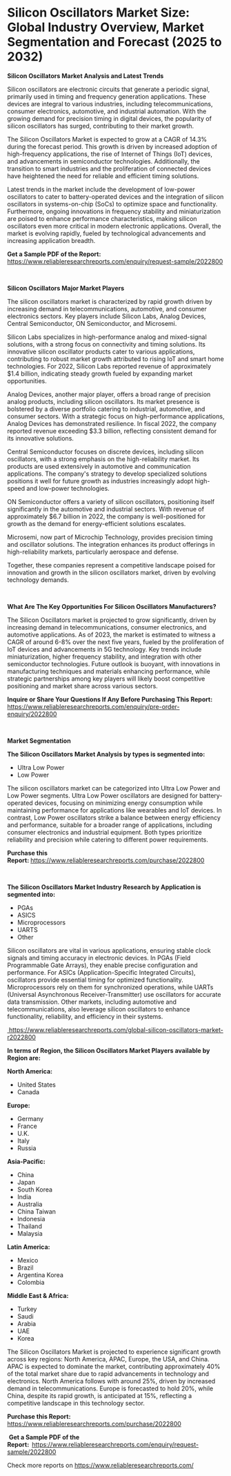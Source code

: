 <p><h1>Silicon Oscillators Market Size: Global Industry Overview, Market Segmentation and Forecast (2025 to 2032)</h1></p><p><strong>Silicon Oscillators Market Analysis and Latest Trends</strong></p>
<p><p>Silicon oscillators are electronic circuits that generate a periodic signal, primarily used in timing and frequency generation applications. These devices are integral to various industries, including telecommunications, consumer electronics, automotive, and industrial automation. With the growing demand for precision timing in digital devices, the popularity of silicon oscillators has surged, contributing to their market growth.</p><p>The Silicon Oscillators Market is expected to grow at a CAGR of 14.3% during the forecast period. This growth is driven by increased adoption of high-frequency applications, the rise of Internet of Things (IoT) devices, and advancements in semiconductor technologies. Additionally, the transition to smart industries and the proliferation of connected devices have heightened the need for reliable and efficient timing solutions.</p><p>Latest trends in the market include the development of low-power oscillators to cater to battery-operated devices and the integration of silicon oscillators in systems-on-chip (SoCs) to optimize space and functionality. Furthermore, ongoing innovations in frequency stability and miniaturization are poised to enhance performance characteristics, making silicon oscillators even more critical in modern electronic applications. Overall, the market is evolving rapidly, fueled by technological advancements and increasing application breadth.</p></p>
<p><strong>Get a Sample PDF of the Report:&nbsp;</strong> <a href="https://www.reliableresearchreports.com/enquiry/request-sample/2022800?utm_campaign=2201&utm_medium=2&utm_source=Github&utm_content=ia&utm_term=06042025&utm_id=silicon-oscillators">https://www.reliableresearchreports.com/enquiry/request-sample/2022800</a></p>
<p>&nbsp;</p>
<p><strong>Silicon Oscillators Major Market Players</strong></p>
<p><p>The silicon oscillators market is characterized by rapid growth driven by increasing demand in telecommunications, automotive, and consumer electronics sectors. Key players include Silicon Labs, Analog Devices, Central Semiconductor, ON Semiconductor, and Microsemi.</p><p>Silicon Labs specializes in high-performance analog and mixed-signal solutions, with a strong focus on connectivity and timing solutions. Its innovative silicon oscillator products cater to various applications, contributing to robust market growth attributed to rising IoT and smart home technologies. For 2022, Silicon Labs reported revenue of approximately $1.4 billion, indicating steady growth fueled by expanding market opportunities.</p><p>Analog Devices, another major player, offers a broad range of precision analog products, including silicon oscillators. Its market presence is bolstered by a diverse portfolio catering to industrial, automotive, and consumer sectors. With a strategic focus on high-performance applications, Analog Devices has demonstrated resilience. In fiscal 2022, the company reported revenue exceeding $3.3 billion, reflecting consistent demand for its innovative solutions.</p><p>Central Semiconductor focuses on discrete devices, including silicon oscillators, with a strong emphasis on the high-reliability market. Its products are used extensively in automotive and communication applications. The company's strategy to develop specialized solutions positions it well for future growth as industries increasingly adopt high-speed and low-power technologies.</p><p>ON Semiconductor offers a variety of silicon oscillators, positioning itself significantly in the automotive and industrial sectors. With revenue of approximately $6.7 billion in 2022, the company is well-positioned for growth as the demand for energy-efficient solutions escalates.</p><p>Microsemi, now part of Microchip Technology, provides precision timing and oscillator solutions. The integration enhances its product offerings in high-reliability markets, particularly aerospace and defense.</p><p>Together, these companies represent a competitive landscape poised for innovation and growth in the silicon oscillators market, driven by evolving technology demands.</p></p>
<p>&nbsp;</p>
<p><strong>What Are The Key Opportunities For Silicon Oscillators Manufacturers?</strong></p>
<p><p>The Silicon Oscillators market is projected to grow significantly, driven by increasing demand in telecommunications, consumer electronics, and automotive applications. As of 2023, the market is estimated to witness a CAGR of around 6-8% over the next five years, fueled by the proliferation of IoT devices and advancements in 5G technology. Key trends include miniaturization, higher frequency stability, and integration with other semiconductor technologies. Future outlook is buoyant, with innovations in manufacturing techniques and materials enhancing performance, while strategic partnerships among key players will likely boost competitive positioning and market share across various sectors.</p></p>
<p><strong>Inquire or Share Your Questions If Any Before Purchasing This Report:</strong> <a href="https://www.reliableresearchreports.com/enquiry/pre-order-enquiry/2022800?utm_campaign=2201&utm_medium=2&utm_source=Github&utm_content=ia&utm_term=06042025&utm_id=silicon-oscillators">https://www.reliableresearchreports.com/enquiry/pre-order-enquiry/2022800</a></p>
<p>&nbsp;</p>
<p><strong>Market Segmentation</strong></p>
<p><strong>The Silicon Oscillators Market Analysis by types is segmented into:</strong></p>
<p><ul><li>Ultra Low Power</li><li>Low Power</li></ul></p>
<p><p>The silicon oscillators market can be categorized into Ultra Low Power and Low Power segments. Ultra Low Power oscillators are designed for battery-operated devices, focusing on minimizing energy consumption while maintaining performance for applications like wearables and IoT devices. In contrast, Low Power oscillators strike a balance between energy efficiency and performance, suitable for a broader range of applications, including consumer electronics and industrial equipment. Both types prioritize reliability and precision while catering to different power requirements.</p></p>
<p><strong>Purchase this Report:&nbsp;</strong><a href="https://www.reliableresearchreports.com/purchase/2022800?utm_campaign=2201&utm_medium=2&utm_source=Github&utm_content=ia&utm_term=06042025&utm_id=silicon-oscillators">https://www.reliableresearchreports.com/purchase/2022800</a></p>
<p>&nbsp;</p>
<p><strong>The Silicon Oscillators Market Industry Research by Application is segmented into:</strong></p>
<p><ul><li>PGAs</li><li>ASICS</li><li>Microprocessors</li><li>UARTS</li><li>Other</li></ul></p>
<p><p>Silicon oscillators are vital in various applications, ensuring stable clock signals and timing accuracy in electronic devices. In PGAs (Field Programmable Gate Arrays), they enable precise configuration and performance. For ASICs (Application-Specific Integrated Circuits), oscillators provide essential timing for optimized functionality. Microprocessors rely on them for synchronized operations, while UARTs (Universal Asynchronous Receiver-Transmitter) use oscillators for accurate data transmission. Other markets, including automotive and telecommunications, also leverage silicon oscillators to enhance functionality, reliability, and efficiency in their systems.</p></p>
<p><a href="https://www.reliableresearchreports.com/global-silicon-oscillators-market-r2022800?utm_campaign=2201&utm_medium=2&utm_source=Github&utm_content=ia&utm_term=06042025&utm_id=silicon-oscillators">&nbsp;https://www.reliableresearchreports.com/global-silicon-oscillators-market-r2022800</a></p>
<p><strong>In terms of Region, the Silicon Oscillators Market Players available by Region are:</strong></p>
<p>
    <p> <strong> North America: </strong>
        <ul>
            <li>United States</li>
            <li>Canada</li>
        </ul>
        </p> 
    <p> <strong> Europe: </strong>
        <ul>
            <li>Germany</li>
            <li>France</li>
            <li>U.K.</li>
            <li>Italy</li>
            <li>Russia</li>
        </ul>
        </p> 
    <p> <strong> Asia-Pacific: </strong>
        <ul>
            <li>China</li>
            <li>Japan</li>
            <li>South Korea</li>
            <li>India</li>
            <li>Australia</li>
            <li>China Taiwan</li>
            <li>Indonesia</li>
            <li>Thailand</li>
            <li>Malaysia</li>
        </ul>
        </p> 
    <p> <strong> Latin America: </strong>
        <ul>
            <li>Mexico</li>
            <li>Brazil</li>
            <li>Argentina Korea</li>
            <li>Colombia</li>
        </ul>
        </p> 
    <p> <strong> Middle East & Africa: </strong>
        <ul>
            <li>Turkey</li>
            <li>Saudi</li>
            <li>Arabia</li>
            <li>UAE</li>
            <li>Korea</li>
        </ul>
    </p>
    </p>
<p><p>The Silicon Oscillators Market is projected to experience significant growth across key regions: North America, APAC, Europe, the USA, and China. APAC is expected to dominate the market, contributing approximately 40% of the total market share due to rapid advancements in technology and electronics. North America follows with around 25%, driven by increased demand in telecommunications. Europe is forecasted to hold 20%, while China, despite its rapid growth, is anticipated at 15%, reflecting a competitive landscape in this technology sector.</p></p>
<p><strong>Purchase this Report: </strong><a href="https://www.reliableresearchreports.com/purchase/2022800?utm_campaign=2201&utm_medium=2&utm_source=Github&utm_content=ia&utm_term=06042025&utm_id=silicon-oscillators">https://www.reliableresearchreports.com/purchase/2022800</a></p>
<p>&nbsp;<strong>Get a Sample PDF of the Report:&nbsp;&nbsp;</strong><a href="https://www.reliableresearchreports.com/enquiry/request-sample/2022800?utm_campaign=2201&utm_medium=2&utm_source=Github&utm_content=ia&utm_term=06042025&utm_id=silicon-oscillators">https://www.reliableresearchreports.com/enquiry/request-sample/2022800</a></p>
<p><strong></strong></p>
<p>Check more reports on <a href="https://www.reliableresearchreports.com/?utm_campaign=2201&utm_medium=2&utm_source=Github&utm_content=ia&utm_term=06042025&utm_id=silicon-oscillators">https://www.reliableresearchreports.com/</a></p>